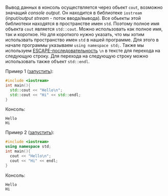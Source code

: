 Вывод данных в консоль осуществляется через обьект `cout`, возможно значащий _console output_. Он находится в библиотеке `iostream` (_input/output stream_ - поток ввода/вывода). Все обьекты этой библиотеки находятся в пространстве имен `std`. Поэтому полное имя объекта `cout` является `std::cout`. Можно использовать как полное имя, так и короткое. Но для короткого нужно указать, что мы хотим использвать пространство имен `std` в нашей программе. Для этого в начале программы указываем `using namespace std;`. Также мы используем [ESCAPE-последовательность](ESCAPE-последовательности.md) `\n` в тексте для перехода на следующую строку. Для перехода на следующую строку можно использовать также объект `std::endl`.

Пример 1 ([запустить](http://cpp.sh/7sjhj)):
```cpp
#include <iostream>
int main(){
  std::cout << "Hello\n";
  std::cout << "Hi" << std::endl;
}
```
Консоль:
```
Hello
Hi
```


Пример 2 ([запустить](http://cpp.sh/6renh)):
```cpp
#include <iostream>
using namespace std;
int main(){
  cout << "Hello\n";
  cout << "Hi" << endl;
}
```
Консоль:
```
Hello
Hi
```
